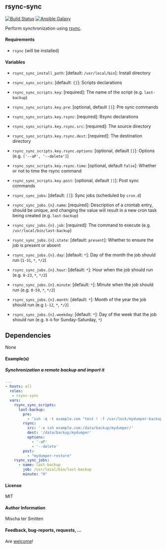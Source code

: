 ## rsync-sync

[![Build Status](https://travis-ci.org/Oefenweb/ansible-rsync-sync.svg?branch=master)](https://travis-ci.org/Oefenweb/ansible-rsync-sync) [![Ansible Galaxy](http://img.shields.io/badge/ansible--galaxy-rsync--sync-blue.svg)](https://galaxy.ansible.com/list#/roles/4814)

Perform synchronization using [rsync](https://rsync.samba.org/).

#### Requirements

* `rsync` (will be installed)

#### Variables

* `rsync_sync_install_path`: [default: `/usr/local/bin`]: Install directory

* `rsync_sync_scripts`: [default: `{}`]: Scripts declarations
* `rsync_sync_scripts.key`: [required]: The name of the script (e.g. `last-backup`)
* `rsync_sync_scripts.key.pre`: [optional, default `[]`]: Pre sync commands
* `rsync_sync_scripts.key.rsync`: [required]: Rsync declarations
* `rsync_sync_scripts.key.rsync.src`: [required]: The source directory
* `rsync_sync_scripts.key.rsync.dest`: [required]: The destination directory
* `rsync_sync_scripts.key.rsync.options`: [optional, default `[]`]: Options (e.g. `['--aP', '--delete']`)
* `rsync_sync_scripts.key.rsync.time`: [optional, default `false`]: Whether or not to time the rsync command
* `rsync_sync_scripts.key.post`: [optional, default `[]`]: Post sync commands

* `rsync_sync_jobs`: [default: `[]`]: Sync jobs (scheduled by `cron.d`)
* `rsync_sync_jobs.{n}.name`: [required]: Description of a crontab entry, should be unique, and changing the value will result in a new cron task being created (e.g. `last-backup`)
* `rsync_sync_jobs.{n}.job`: [required]: The command to execute (e.g. `/usr/local/bin/last-backup`)
* `rsync_sync_jobs.{n}.state`: [default: `present`]: Whether to ensure the job is present or absent
* `rsync_sync_jobs.{n}.day`: [default: `*`]: Day of the month the job should run (`1-31`, `*`, `*/2`)
* `rsync_sync_jobs.{n}.hour`: [default: `*`]: Hour when the job should run (e.g. `0-23`, `*`, `*/2`)
* `rsync_sync_jobs.{n}.minute`: [default: `*`]: Minute when the job should run (e.g. `0-59`, `*`, `*/2`)
* `rsync_sync_jobs.{n}.month`: [default: `*`]: Month of the year the job should run (e.g `1-12`, `*`, `*/2`)
* `rsync_sync_jobs.{n}.weekday`: [default: `*`]: Day of the week that the job should run (e.g. `0-6` for Sunday-Saturday, `*`)

## Dependencies

None

#### Example(s)

##### Synchronization a remote backup and import it

```yaml
---
- hosts: all
  roles:
   - rsync-sync
  vars:
    rsync_sync_scripts:
      last-backup:
        pre:
          - 'ssh -q -t example.com "test ! -f /var/lock/mydumper-backup"'
        rsync:
          src: '-e ssh example.com:/data/backup/mydumper/'
          dest: '/data/backup/mydumper'
          options:
            - '-aP'
            - '--delete'
        post:
          - "mydumper-restore"
    rsync_sync_jobs:
      - name: last-backup
        job: /usr/local/bin/last-backup
        minute: "0"
```

#### License

MIT

#### Author Information

Mischa ter Smitten

#### Feedback, bug-reports, requests, ...

Are [welcome](https://github.com/Oefenweb/ansible-rsync-sync/issues)!
